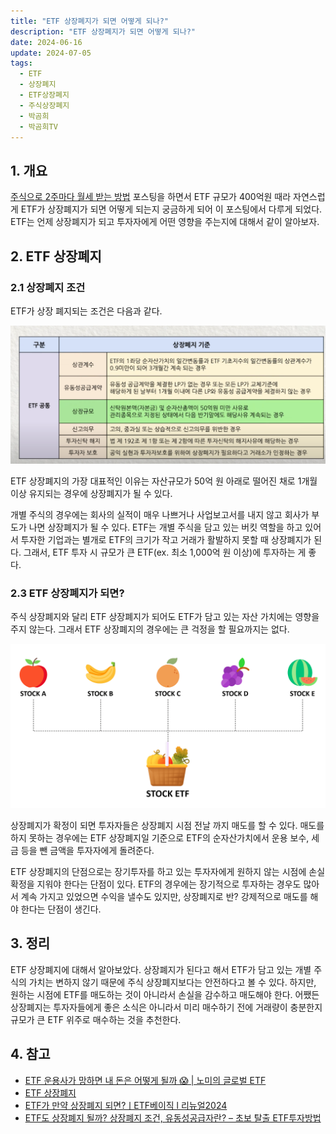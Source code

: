 ```yaml
---
title: "ETF 상장폐지가 되면 어떻게 되나?"
description: "ETF 상장폐지가 되면 어떻게 되나?"
date: 2024-06-16
update: 2024-07-05
tags:
  - ETF
  - 상장폐지
  - ETF상장폐지
  - 주식상장폐지
  - 박곰희
  - 박곰희TV
---
```


## 1. 개요

[주식으로 2주마다 월세 받는 방법](https://finance.advenoh.pe.kr/주식으로-2주마다-월세-받는-방법/) 포스팅을 하면서 ETF 규모가 400억원 때라 자연스럽게 ETF가 상장폐지가 되면 어떻게 되는지 궁금하게 되어 이 포스팅에서 다루게 되었다. ETF는 언제 상장폐지가 되고 투자자에게 어떤 영향을 주는지에 대해서 같이 알아보자.

## 2. ETF 상장폐지

### 2.1 상장폐지 조건

ETF가 상장 폐지되는 조건은 다음과 같다.

![ETF 상장폐지 조건](image-20240616172856929.png)

ETF 상장폐지의 가장 대표적인 이유는 자산규모가 50억 원 아래로 떨어진 채로 1개월 이상 유지되는 경우에 상장폐지가 될 수 있다.

개별 주식의 경우에는 회사의 실적이 매우 나쁘거나 사업보고서를 내지 않고 회사가 부도가 나면 상장폐지가 될 수 있다. ETF는 개별 주식을 담고 있는 버킷 역할을 하고 있어서 투자한 기업과는 별개로 ETF의 크기가 작고 거래가 활발하지 못할 때 상장폐지가 된다. 그래서, ETF 투자 시 규모가 큰 ETF(ex. 최소 1,000억 원 이상)에 투자하는 게 좋다.

### 2.3 ETF 상장폐지가 되면?

주식 상장폐지와 달리 ETF 상장폐지가 되어도 ETF가 담고 있는 자산 가치에는 영향을 주지 않는다. 그래서 ETF 상장폐지의 경우에는 큰 걱정을 할 필요까지는 없다.



![ETF - 주식을 담고 있는 바구니](etf-20240705205603587.png)

상장폐지가 확정이 되면 투자자들은 상장폐지 시점 전날 까지 매도를 할 수 있다. 매도를 하지 못하는 경우에는 ETF 상장폐지일 기준으로 ETF의 순자산가치에서 운용 보수, 세금 등을 뺀 금액을 투자자에게 돌려준다.

ETF 상장폐지의 단점으로는 장기투자를 하고 있는 투자자에게 원하지 않는 시점에 손실 확정을 지워야 한다는 단점이 있다. ETF의 경우에는 장기적으로 투자하는 경우도 많아서 계속 가지고 있었으면 수익을 낼수도 있지만, 상장폐지로 반? 강제적으로 매도를 해야 한다는 단점이 생긴다.

## 3. 정리

ETF 상장폐지에 대해서 알아보았다. 상장폐지가 된다고 해서 ETF가 담고 있는 개별 주식의 가치는 변하지 않기 때문에 주식 상장폐지보다는 안전하다고 볼 수 있다. 하지만, 원하는 시점에 ETF를 매도하는 것이 아니라서 손실을 감수하고 매도해야 한다. 어쨌든 상장폐지는 투자자들에게 좋은 소식은 아니라서 미리 매수하기 전에 거래량이 충분한지 규모가 큰 ETF 위주로 매수하는 것을 추천한다.

## 4. 참고

- [ETF 운용사가 망하면 내 돈은 어떻게 될까 😱 | 노미의 글로벌 ETF](https://www.youtube.com/watch?v=lUTWdZjtAd0)
- [ETF 상장폐지](https://m.samsungfund.com/etf/insight/guide/view06.do)
- [ETF가 만약 상장폐지 되면?ㅣETF베이직 l 리뉴얼2024](https://www.youtube.com/watch?v=IyQ6kltZQ0E)
- [ETF도 상장폐지 될까? 상장폐지 조건, 유동성공급자란? – 초보 탈출 ETF투자방법](https://samsungfundblog.com/archives/49878)
